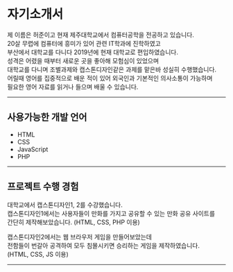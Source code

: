 # 자기소개서        
제 이름은 허준이고 현재 제주대학교에서 컴퓨터공학을 전공하고 있습니다.      
20살 무렵에 컴퓨터에 흥미가 있어 관련 IT학과에 진학하였고      
부산에서 대학교를 다니다 2019년에 현재 대학교로 편입하였습니다.        
성격은 어렸을 때부터 새로운 곳을 좋아해 모험심이 있었으며             
대학교를 다니며 조별과제와 캡스톤디자인같은 과제를 맡은바 성실히 수행했습니다.              
어릴때 영어를 집중적으로 배운 적이 있어 외국인과 기본적인 의사소통이 가능하며       
필요한 영어 자료를 읽거나 들으며 배울 수 있습니다.    

***             

## 사용가능한 개발 언어
* HTML
* CSS
* JavaScript   
* PHP       

***

## 프로젝트 수행 경험
대학교에서 캡스톤디자인1, 2를 수강했습니다.     
캡스톤디자인1에서는 사용자들이 만화를 가지고 공유할 수 있는 만화 공유 사이트를     
간단히 제작해보았습니다. (HTML, CSS, PHP 이용)     

캡스톤디자인2에서는 웹 브라우저 게임을 만들어보았는데      
전함들이 번갈아 공격하여 모두 침몰시키면 승리하는 게임을 제작하였습니다.      
(HTML, CSS, JS 이용)    

***  
